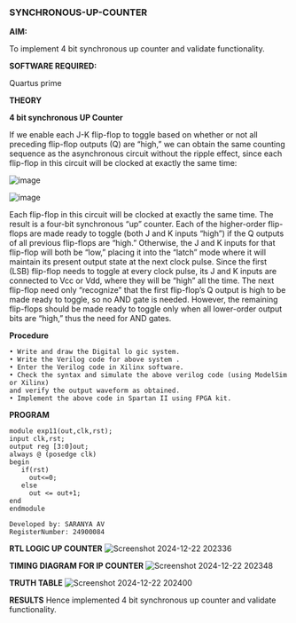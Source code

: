 ### SYNCHRONOUS-UP-COUNTER

**AIM:**

To implement 4 bit synchronous up counter and validate functionality.

**SOFTWARE REQUIRED:**

Quartus prime

**THEORY**

**4 bit synchronous UP Counter**

If we enable each J-K flip-flop to toggle based on whether or not all preceding flip-flop outputs (Q) are “high,” we can obtain the same counting sequence as the asynchronous circuit without the ripple effect, since each flip-flop in this circuit will be clocked at exactly the same time:

![image](https://github.com/naavaneetha/SYNCHRONOUS-UP-COUNTER/assets/154305477/d5db3fa0-e413-404c-b80e-b2f39d82e7e8)


![image](https://github.com/naavaneetha/SYNCHRONOUS-UP-COUNTER/assets/154305477/52cb61eb-d04b-442d-810c-31185a68410b)

Each flip-flop in this circuit will be clocked at exactly the same time.
The result is a four-bit synchronous “up” counter. Each of the higher-order flip-flops are made ready to toggle (both J and K inputs “high”) if the Q outputs of all previous flip-flops are “high.”
Otherwise, the J and K inputs for that flip-flop will both be “low,” placing it into the “latch” mode where it will maintain its present output state at the next clock pulse.
Since the first (LSB) flip-flop needs to toggle at every clock pulse, its J and K inputs are connected to Vcc or Vdd, where they will be “high” all the time.
The next flip-flop need only “recognize” that the first flip-flop’s Q output is high to be made ready to toggle, so no AND gate is needed.
However, the remaining flip-flops should be made ready to toggle only when all lower-order output bits are “high,” thus the need for AND gates.

**Procedure**
~~~~~
• Write and draw the Digital lo gic system.  
• Write the Verilog code for above system .  
• Enter the Verilog code in Xilinx software.  
• Check the syntax and simulate the above verilog code (using ModelSim or Xilinx) 
and verify the output waveform as obtained.  
• Implement the above code in Spartan II using FPGA kit.
~~~~~



**PROGRAM**
~~~~~
module exp11(out,clk,rst);
input clk,rst;
output reg [3:0]out;
always @ (posedge clk)
begin
   if(rst)
     out<=0;
   else 
     out <= out+1;
end
endmodule
~~~~~


~~~~
Developed by: SARANYA AV
RegisterNumber: 24900084
~~~~~

**RTL LOGIC UP COUNTER**
![Screenshot 2024-12-22 202336](https://github.com/user-attachments/assets/de2b513e-1cb5-4d4c-bcef-e39014ac6f86)


**TIMING DIAGRAM FOR IP COUNTER**
![Screenshot 2024-12-22 202348](https://github.com/user-attachments/assets/89900b7e-51eb-41cb-a6bb-70d373e691de)


**TRUTH TABLE**
![Screenshot 2024-12-22 202400](https://github.com/user-attachments/assets/b63cd194-db66-4f37-aa95-c237871a2a6e)


**RESULTS**
Hence implemented 4 bit synchronous up counter and validate functionality.
